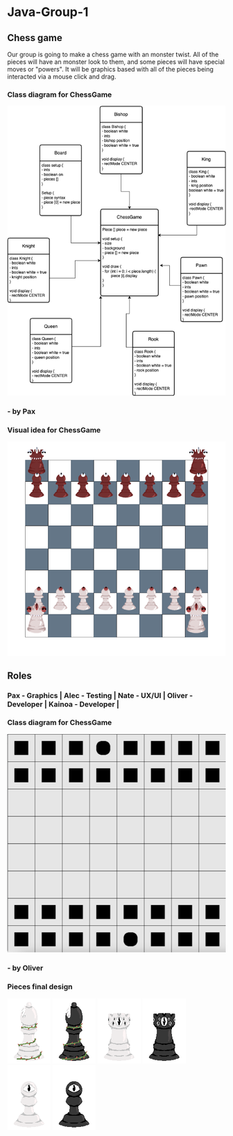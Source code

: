 # Java-Group-1
## Chess game

Our group is going to make a chess game with an monster twist. All of the pieces will have an monster look to them, and some pieces will have special moves or "powers". It will be graphics based with all of the pieces being interacted via a mouse click and drag. 

### Class diagram for ChessGame

![class diagram ChessGame](https://github.com/9620728/Java-Group-1/blob/main/Images/logic.drawio.png)

### - by Pax

### Visual idea for ChessGame

![Visual idea ChessGame](https://github.com/9620728/Java-Group-1/blob/main/Images/chess.drawio.png)

## Roles

### Pax - Graphics | Alec - Testing | Nate - UX/UI | Oliver - Developer | Kainoa - Developer | 

### Class diagram for ChessGame

![class diagram ChessGame](https://github.com/9620728/Java-Group-1/blob/main/Images/board_example.png)

### - by Oliver

### Pieces final design

![Bishop White](https://github.com/9620728/Java-Group-1/blob/main/Images/Bishop_W.png) ![Bishop Black](https://github.com/9620728/Java-Group-1/blob/main/Images/Bishop_B.png) ![Rook White](https://github.com/9620728/Java-Group-1/blob/main/Images/Rook_W.png) ![Rook Black](https://github.com/9620728/Java-Group-1/blob/main/Images/Rook_B.png) ![Pawn White](https://github.com/9620728/Java-Group-1/blob/main/Images/Pawn_W.png) ![Pawn Black](https://github.com/9620728/Java-Group-1/blob/main/Images/Pawn_B.png)
